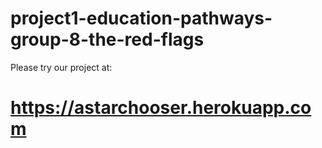 # project1-education-pathways-group-8-the-red-flags

Please try our project at:

# https://astarchooser.herokuapp.com
